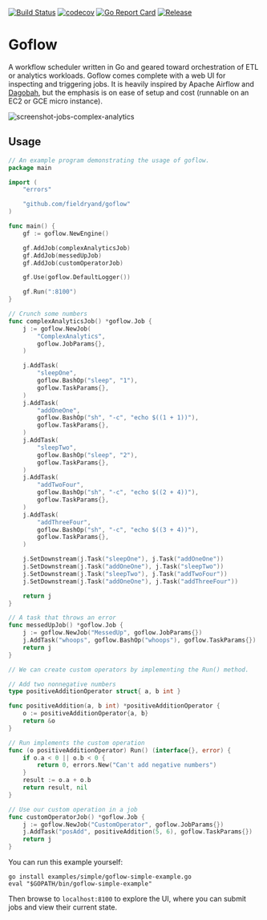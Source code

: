 [![Build Status](https://travis-ci.org/fieldryand/goflow.svg?branch=master)](https://travis-ci.org/fieldryand/goflow)
[![codecov](https://codecov.io/gh/fieldryand/goflow/branch/master/graph/badge.svg)](https://codecov.io/gh/fieldryand/goflow)
[![Go Report Card](https://goreportcard.com/badge/github.com/fieldryand/goflow)](https://goreportcard.com/report/github.com/fieldryand/goflow)
[![Release](https://img.shields.io/github/v/release/fieldryand/goflow)](https://github.com/fieldryand/goflow/releases)

# Goflow

A workflow scheduler written in Go and geared toward orchestration of ETL or analytics workloads. Goflow comes complete with a web UI for inspecting and triggering jobs. It is heavily inspired by Apache Airflow and [Dagobah](https://github.com/thieman/dagobah), but the emphasis is on ease of setup and cost (runnable on an EC2 or GCE micro instance).

![screenshot-jobs-complex-analytics](https://user-images.githubusercontent.com/3333324/119238771-ee975f00-bb44-11eb-9a65-df758a922651.png)

## Usage

```go
// An example program demonstrating the usage of goflow.
package main

import (
	"errors"

	"github.com/fieldryand/goflow"
)

func main() {
	gf := goflow.NewEngine()

	gf.AddJob(complexAnalyticsJob)
	gf.AddJob(messedUpJob)
	gf.AddJob(customOperatorJob)

	gf.Use(goflow.DefaultLogger())

	gf.Run(":8100")
}

// Crunch some numbers
func complexAnalyticsJob() *goflow.Job {
	j := goflow.NewJob(
		"ComplexAnalytics",
		goflow.JobParams{},
	)

	j.AddTask(
		"sleepOne",
		goflow.BashOp("sleep", "1"),
		goflow.TaskParams{},
	)
	j.AddTask(
		"addOneOne",
		goflow.BashOp("sh", "-c", "echo $((1 + 1))"),
		goflow.TaskParams{},
	)
	j.AddTask(
		"sleepTwo",
		goflow.BashOp("sleep", "2"),
		goflow.TaskParams{},
	)
	j.AddTask(
		"addTwoFour",
		goflow.BashOp("sh", "-c", "echo $((2 + 4))"),
		goflow.TaskParams{},
	)
	j.AddTask(
		"addThreeFour",
		goflow.BashOp("sh", "-c", "echo $((3 + 4))"),
		goflow.TaskParams{},
	)

	j.SetDownstream(j.Task("sleepOne"), j.Task("addOneOne"))
	j.SetDownstream(j.Task("addOneOne"), j.Task("sleepTwo"))
	j.SetDownstream(j.Task("sleepTwo"), j.Task("addTwoFour"))
	j.SetDownstream(j.Task("addOneOne"), j.Task("addThreeFour"))

	return j
}

// A task that throws an error
func messedUpJob() *goflow.Job {
	j := goflow.NewJob("MessedUp", goflow.JobParams{})
	j.AddTask("whoops", goflow.BashOp("whoops"), goflow.TaskParams{})
	return j
}

// We can create custom operators by implementing the Run() method.

// Add two nonnegative numbers
type positiveAdditionOperator struct{ a, b int }

func positiveAddition(a, b int) *positiveAdditionOperator {
	o := positiveAdditionOperator{a, b}
	return &o
}

// Run implements the custom operation
func (o positiveAdditionOperator) Run() (interface{}, error) {
	if o.a < 0 || o.b < 0 {
		return 0, errors.New("Can't add negative numbers")
	}
	result := o.a + o.b
	return result, nil
}

// Use our custom operation in a job
func customOperatorJob() *goflow.Job {
	j := goflow.NewJob("CustomOperator", goflow.JobParams{})
	j.AddTask("posAdd", positiveAddition(5, 6), goflow.TaskParams{})
	return j
}

```

You can run this example yourself:

```
go install examples/simple/goflow-simple-example.go
eval "$GOPATH/bin/goflow-simple-example"
```

Then browse to `localhost:8100` to explore the UI, where you can submit jobs and view their current state.
